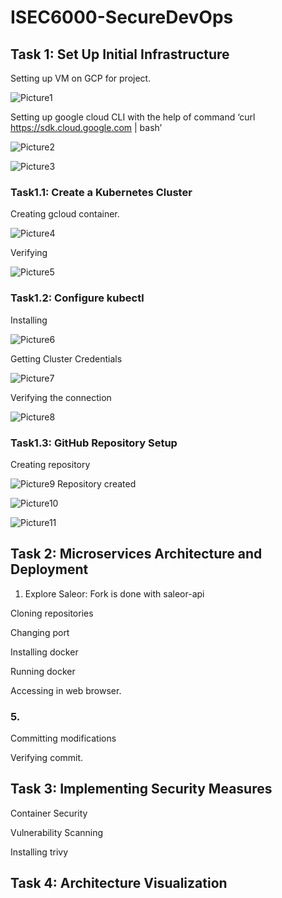 # ISEC6000-SecureDevOps


## Task 1: Set Up Initial Infrastructure
Setting up VM on GCP for project.

 
![Picture1](https://github.com/user-attachments/assets/90720edc-d57b-4721-8b12-86acec32c8d6)


Setting up google cloud CLI with the help of command ‘curl https://sdk.cloud.google.com | bash’



![Picture2](https://github.com/user-attachments/assets/ef150c38-8888-4ee3-bc4a-805f3e6e729b)

![Picture3](https://github.com/user-attachments/assets/d393bd2b-b9e6-40b0-890c-007314991ba3)
 

 

### Task1.1: Create a Kubernetes Cluster
Creating gcloud container.

![Picture4](https://github.com/user-attachments/assets/a54eaea7-4c4f-48d5-a36b-80ff4d671b10)


Verifying 

![Picture5](https://github.com/user-attachments/assets/5ba177ef-bc77-4518-b3b0-c18b9796bb98)


### Task1.2: Configure kubectl
Installing


![Picture6](https://github.com/user-attachments/assets/bff5e377-3f90-4fa1-b8ee-de1bf2fdac05)
 
Getting Cluster Credentials
 

![Picture7](https://github.com/user-attachments/assets/5bea9768-bd6a-47d5-a23f-dac5b12e4b3f)

Verifying the connection

![Picture8](https://github.com/user-attachments/assets/4decc3ab-0d7b-4752-ac44-f72b538813d4)

### Task1.3: GitHub Repository Setup
Creating repository

![Picture9](https://github.com/user-attachments/assets/5e6c9a5b-cf31-4397-b1fb-6273cf9b35cf)
Repository created
 
![Picture10](https://github.com/user-attachments/assets/3d14b55c-6493-4575-a9cd-2e5ee380012d)

![Picture11](https://github.com/user-attachments/assets/329c8515-33d4-4588-8605-a99bf049fa71)


## Task 2: Microservices Architecture and Deployment
1. Explore Saleor:
Fork is done with saleor-api
 

 

 

 
 

 


Cloning repositories
 

 

Changing port
 

Installing docker
 
Running docker
 

 
Accessing in web browser.
 

### 5.
Committing modifications
 
 

 
Verifying commit.
 


## Task 3: Implementing Security Measures

Container Security
 





Vulnerability Scanning

Installing trivy
 


 


  

 

## Task 4: Architecture Visualization
 
